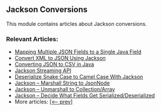 ## Jackson Conversions

This module contains articles about Jackson conversions.

### Relevant Articles:
- [Mapping Multiple JSON Fields to a Single Java Field](https://www.baeldung.com/json-multiple-fields-single-java-field)
- [Convert XML to JSON Using Jackson](https://www.baeldung.com/jackson-convert-xml-json)
- [Converting JSON to CSV in Java](https://www.baeldung.com/java-converting-json-to-csv)
- [Jackson Streaming API](https://www.baeldung.com/jackson-streaming-api)
- [Deserialize Snake Case to Camel Case With Jackson](https://www.baeldung.com/jackson-deserialize-snake-to-camel-case)
- [Jackson – Marshall String to JsonNode](https://www.baeldung.com/jackson-json-to-jsonnode)
- [Jackson – Unmarshall to Collection/Array](https://www.baeldung.com/jackson-collection-array)
- [Jackson – Decide What Fields Get Serialized/Deserialized](https://www.baeldung.com/jackson-field-serializable-deserializable-or-not)
- More articles: [[<-- prev]](../jackson-conversions)
